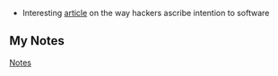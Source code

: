 - Interesting [article](http://www.catb.org/jargon/html/anthropomorphization.html) on the way hackers ascribe intention to software
## My Notes
[Notes](mynotes/anthropomorphizing-software-notes.md)
